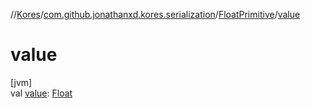 //[Kores](../../../index.md)/[com.github.jonathanxd.kores.serialization](../index.md)/[FloatPrimitive](index.md)/[value](value.md)

# value

[jvm]\
val [value](value.md): [Float](https://kotlinlang.org/api/latest/jvm/stdlib/kotlin/-float/index.html)
